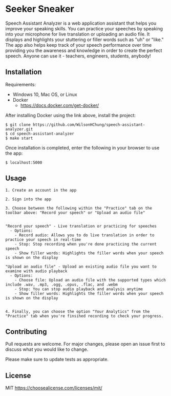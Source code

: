 Seeker Sneaker
=============

Speech Assistant Analyzer is a web application assistant that helps you improve your speaking skills. You can practice your speeches by speaking into your microphone for live translation or uploading an audio file. It displays and highlights your stuttering or filler words such as "uh" or "like." The app also helps keep track of your speech performance over time providing you the awareness and knowledge in order to create the perfect speech. Anyone can use it - teachers, engineers, students, anybody!


Installation
---------------

Requirements:
* Windows 10, Mac OS, or Linux 
* Docker 
    - https://docs.docker.com/get-docker/

After installing Docker using the link above, install the project:

    $ git clone https://github.com/WilsonHChung/speech-assistant-analyzer.git
    $ cd speech-assistant-analyzer
    $ make start
    
Once installation is completed, enter the following in your browser to use the app:

    $ localhost:5000

Usage
---------------

    1. Create an account in the app
    
    2. Sign into the app
    
    3. Choose between the following within the "Practice" tab on the toolbar above: "Record your speech" or "Upload an audio file"
    
    
    "Record your speech" - Live translation or practicing for speeches 
      - Options:
        - Record audio: Allows you to do live translation in order to practice your speech in real-time 
        - Stop: Stop recording when you're done practicing the current speech
        - Show filler words: Highlights the filler words when your speech is shown on the display

    "Upload an audio file" - Upload an existing audio file you want to examine with audio playback 
      - Options:
        - Choose file: Upload an audio file with the supported types which include .wav, .mp3, .ogg, .opus, .flac, and .webm
        - Stop: You can stop audio playback and analysis anytime 
        - Show filler words: Highlights the filler words when your speech is shown on the display


    4. Finally, you can choose the option "Your Analytics" from the "Practice" tab when you're finsihed recording to check your progress.


Contributing
---------------
Pull requests are welcome. For major changes, please open an issue first
to discuss what you would like to change.

Please make sure to update tests as appropriate.



License
---------------
MIT <https://choosealicense.com/licenses/mit/>

